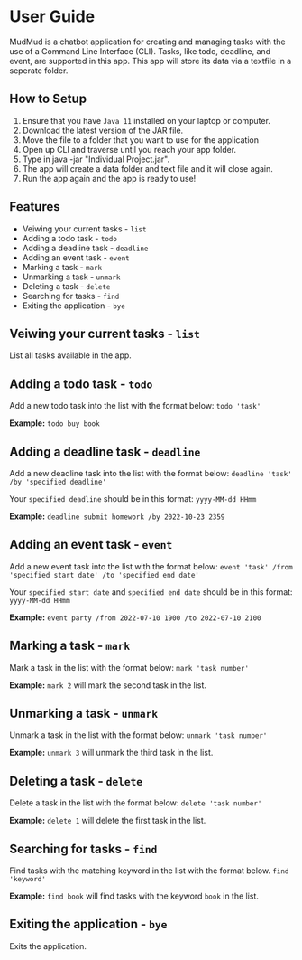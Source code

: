 # User Guide

MudMud is a chatbot application for creating and managing tasks with the use of a Command Line Interface (CLI). Tasks, like todo, deadline, and event, are supported in this app. This app will store its data via a textfile in a seperate folder.

## How to Setup

1. Ensure that you have `Java 11` installed on your laptop or computer.
2. Download the latest version of the JAR file.
3. Move the file to a folder that you want to use for the application
4. Open up CLI and traverse until you reach your app folder.
5. Type in java -jar "Individual Project.jar".
6. The app will create a data folder and text file and it will close again.
7. Run the app again and the app is ready to use!
   
## Features 
* Veiwing your current tasks - `list`
* Adding a todo task - `todo`
* Adding a deadline task - `deadline`
* Adding an event task - `event`
* Marking a task - `mark`
* Unmarking a task - `unmark`
* Deleting a task - `delete`
* Searching for tasks - `find`
* Exiting the application - `bye`

## Veiwing your current tasks - `list`
List all tasks available in the app.

## Adding a todo task - `todo`
Add a new todo task into the list with the format below:
`todo 'task'`

**Example:**
`todo buy book`

## Adding a deadline task - `deadline`
Add a new deadline task into the list with the format below:
`deadline 'task' /by 'specified deadline'`

Your `specified deadline` should be in this format:
`yyyy-MM-dd HHmm`

**Example:**
`deadline submit homework /by 2022-10-23 2359`

## Adding an event task - `event`
Add a new event task into the list with the format below:
`event 'task' /from 'specified start date' /to 'specified end date'`

Your `specified start date` and `specified end date` should be in this format:
`yyyy-MM-dd HHmm`

**Example:**
`event party /from 2022-07-10 1900 /to 2022-07-10 2100`

## Marking a task - `mark`
Mark a task in the list with the format below:
`mark 'task number'`

**Example:**
`mark 2` will mark the second task in the list.

## Unmarking a task - `unmark`
Unmark a task in the list with the format below:
`unmark 'task number'`

**Example:**
`unmark 3` will unmark the third task in the list.

## Deleting a task - `delete`
Delete a task in the list with the format below:
`delete 'task number'`

**Example:**
`delete 1` will delete the first task in the list.

## Searching for tasks - `find`
Find tasks with the matching keyword in the list with the format below.
`find 'keyword'`

**Example:**
`find book` will find tasks with the keyword `book` in the list.

## Exiting the application - `bye`
Exits the application.

